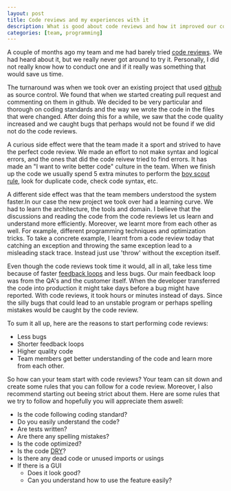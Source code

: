 ```yaml
---
layout: post
title: Code reviews and my experiences with it
description: What is good about code reviews and how it improved our code.
categories: [team, programming]
---
```


A couple of months ago my team and me had barely tried [code reviews](http://en.wikipedia.org/wiki/Code_review). We had heard about it, but we really never got around to try it. Personally, I did not really know how to conduct one and if it really was something that would save us time.

The turnaround was when we took over an existing project that used [github](https://github.com) as source control. We found that when we started creating pull request and commenting on them in github. We decided to be very particular and thorough on coding standards and the way we wrote the code in the files that were changed. After doing this for a while, we saw that the code quality increased and we caught bugs that perhaps would not be found if we did not do the code reviews.

A curious side effect were that the team made it a sport and strived to have the perfect code review. We made an effort to not make syntax and logical errors, and the ones that did the code reivew tried to find errors. It has made an "I want to write better code" culture in the team. When we finish up the code we usually spend 5 extra minutes to perform the [boy scout rule](http://programmer.97things.oreilly.com/wiki/index.php/The_Boy_Scout_Rule), look for duplicate code, check code syntax, etc.

A different side effect was that the team members understood the system faster.In our case the new project we took over had a learning curve. We had to learn the architecture, the tools and domain. I believe that the discussions and reading the code from the code reviews let us learn and understand more efficiently. Moreover, we learnt more from each other as well. For example, different programming techniques and optimization tricks. To take a concrete example, I learnt from a code review today that catching an exception and throwing the same exception lead to a misleading stack trace. Instead just use 'throw' without the exception itself.

Even though the code reviews took time it would, all in all, take less time because of faster [feedback loops](http://www.infoq.com/news/2011/03/agile-feedback-loops) and less bugs. Our main feedback loop was from the QA's and the customer itself. When the developer transferred the code into production it might take days before a bug might have reported. With code reviews, it took hours or minutes instead of days. Since the silly bugs that could lead to an unstable program or perhaps spelling mistakes would be caught by the code review.

To sum it all up, here are the reasons to start performing code reviews:
- Less bugs
- Shorter feedback loops
- Higher quality code
- Team members get better understanding of the code and learn more from each other.

So how can your team start with code reviews? Your team can sit down and create some rules that you can follow for a code review. Moreover, I also recommend starting out beeing strict about them. Here are some rules that we try to follow and hopefully you will appreciate them aswell:
- Is the code following coding standard?
- Do you easily understand the code?
- Are tests written?
- Are there any spelling mistakes?
- Is the code optimized?
- Is the code [DRY](http://en.wikipedia.org/wiki/Don%27t_repeat_yourself)?
- Is there any dead code or unused imports or usings
- If there is a GUI
    - Does it look good?
    - Can you understand how to use the feature easily?

